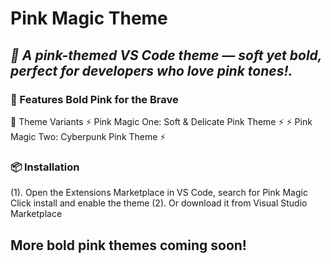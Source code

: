 # Pink Magic Theme
## _🌸 A pink-themed VS Code theme — soft yet bold, perfect for developers who love pink tones!._

### 🌟 Features Bold Pink for the Brave
🎨 Theme Variants 
⚡ Pink Magic One: Soft & Delicate Pink Theme ⚡
⚡ Pink Magic Two: Cyberpunk Pink Theme   ⚡


### 📦 Installation 
(1). Open the Extensions Marketplace in VS Code, search for Pink Magic
Click install and enable the theme
(2). Or download it from Visual Studio Marketplace

## More bold pink themes coming soon!
